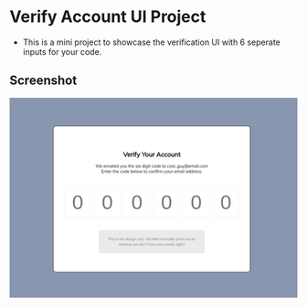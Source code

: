 # Verify Account UI Project

- This is a mini project to showcase the verification UI with 6 seperate inputs for your code.

## Screenshot

![FAQ Cards](screenshot.png)
